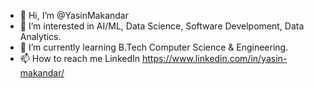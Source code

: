 - 👋 Hi, I’m @YasinMakandar
- 👀 I’m interested in AI/ML, Data Science, Software Develpoment, Data Analytics.
- 🌱 I’m currently learning B.Tech Computer Science & Engineering.
- 📫 How to reach me LinkedIn https://www.linkedin.com/in/yasin-makandar/

<!---
YasinMakandar/YasinMakandar is a ✨ special ✨ repository because its `README.md` (this file) appears on your GitHub profile.
You can click the Preview link to take a look at your changes.
--->
